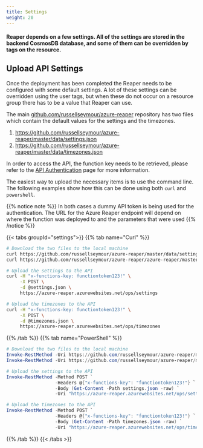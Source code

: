```yaml
---
title: Settings
weight: 20
---
```


#### Reaper depends on a few settings. All of the settings are stored in the backend CosmosDB database, and some of them can be overridden by tags on the resource.

## Upload API Settings

Once the deployment has been completed the Reaper needs to be configured with some default settings.  A lot of these settings can be overridden using the user tags, but when these do not occur on a resource group there has to be a value that Reaper can use.

The main [github.com/russellseymour/azure-reaper](https://github.com/russellseymour/azure-reaper) repository has two files which contain the default values for the settings and the timezones.

1. https://github.com/russellseymour/azure-reaper/master/data/settings.json
1. https://github.com/russellseymour/azure-reaper/master/data/timezones.json

In order to access the API, the function key needs to be retrieved, please refer to the [API Authentication](/docs/API/authentication/) page for more information.

The easiest way to upload the necessary items is to use the command line. The following examples show how this can be done using both `curl` and `powershell`.

{{% notice note %}}
In both cases a dummy API token is being used for the authentication. The URL for the Azure Reaper endpoint will depend on where the function was deployed to and the parameters that were used
{{% /notice %}}

{{< tabs groupId="settings">}}
{{% tab name="Curl" %}}
```bash
# Download the two files to the local machine
curl https://github.com/russellseymour/azure-reaper/master/data/settings.json -o settings.json
curl https://github.com/russellseymour/azure-reaper/azure-reaper/master/data/timezones.json -o timezones.json

# Upload the settings to the API
curl -H "x-functions-key: functiontoken123!" \
     -X POST \
     -d @settings.json \
     https://azure-reaper.azurewebsites.net/ops/settings

# Upload the timezones to the API
curl -H "x-functions-key: functiontoken123!" \
     -X POST \
     -d @timezones.json \
     https://azure-reaper.azurewebsites.net/ops/timezones
```
{{% /tab %}}
{{% tab name="PowerShell" %}}
```powershell
# Download the two files to the local machine
Invoke-RestMethod -Uri https://github.com/russellseymour/azure-reaper/master/data/settings.json/master/data/settings.json -OutFile settings.json
Invoke-RestMethod -Uri https://github.com/russellseymour/azure-reaper/master/data/settings.json/master/data/timezones.json -OutFile timezones.json

# Upload the settings to the API
Invoke-RestMethod -Method POST `
                  -Headers @{"x-functions-key": "functiontoken123!"} `
                  -Body (Get-Content -Path settings.json -raw) `
                  -Uri "https://azure-reaper.azurewebsites.net/ops/settings"

# Upload the timezones to the API
Invoke-RestMethod -Method POST `
                  -Headers @{"x-functions-key": "functiontoken123!"} `
                  -Body (Get-Content -Path timezones.json -raw) `
                  -Uri "https://azure-reaper.azurewebsites.net/ops/timezones"

```
{{% /tab %}}
{{< /tabs >}}


